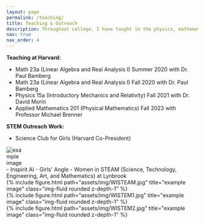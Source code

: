 ```yaml
---
layout: page
permalink: /teaching/
title: Teaching & Outreach
description: Throughout college, I have taught in the physics, mathematics, and applied mathematics departments at both the undergraduate and the graduate level. I have also been involved with various educational outreach programs, through which I have helped teach STEM topics to elementary school, middle school, and high school students.
nav: true
nav_order: 4
---
```


**Teaching at Harvard:**
- Math 23a (Linear Algebra and Real Analysis I) Summer 2020 with Dr. Paul Bamberg
- Math 23a (Linear Algebra and Real Analysis I) Fall 2020 with Dr. Paul Bamberg
- Physics 15a (Introductory Mechanics and Relativity) Fall 2021 with Dr. David Morin
- Applied Mathematics 201 (Physical Mathematics) Fall 2023 with Professor Michael Brenner

**STEM Outreach Work:**
- Science Club for Girls (Harvard Co-President)
<div class="row">
    <div class="col-sm-12 d-flex justify-content-end">
        <!-- Override max-width to a smaller value -->
        <img src="assets/img/SCFG.png" title="example image" class="img-fluid rounded z-depth-1" style="max-width: 50px; height: auto;">
    </div>
</div>
- Inspirit AI
- Girls' Angle
- Women in STEAM (Science, Technology, Engineering, Art, and Mathematics) at Lynbrook
<div class="row">
    <div class="col-sm mt-3 mt-md-0">
        {% include figure.html path="assets/img/WISTEAM.jpg" title="example image" class="img-fluid rounded z-depth-1" %}
    </div>
    <div class="col-sm mt-3 mt-md-0">
        {% include figure.html path="assets/img/WISTEM1.jpg" title="example image" class="img-fluid rounded z-depth-1" %}
    </div>
    <div class="col-sm mt-3 mt-md-0">
        {% include figure.html path="assets/img/WISTEM2.jpg" title="example image" class="img-fluid rounded z-depth-1" %}
    </div>
</div>
